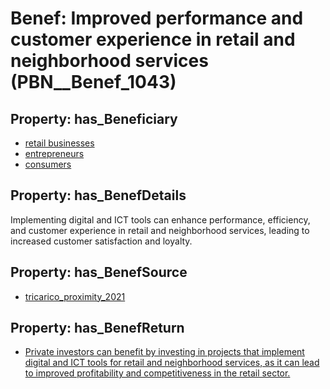 # Benef: __Improved performance and customer experience in retail and neighborhood services__ (PBN__Benef_1043)

## Property: has_Beneficiary

* [retail businesses](../Stakeholder/PBN__Stakeholder_418)
* [entrepreneurs](../Stakeholder/PBN__Stakeholder_417)
* [consumers](../Stakeholder/PBN__Stakeholder_146)

## Property: has_BenefDetails

Implementing digital and ICT tools can enhance performance, efficiency, and customer experience in retail and neighborhood services, leading to increased customer satisfaction and loyalty.

## Property: has_BenefSource

* [tricarico_proximity_2021](../Article/PBN__Article_216)

## Property: has_BenefReturn

* [Private investors can benefit by investing in projects that implement digital and ICT tools for retail and neighborhood services, as it can lead to improved profitability and competitiveness in the retail sector.](../BenefReturn/PBN__BenefReturn_1164)


